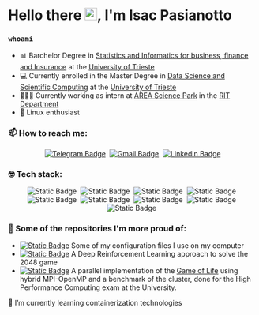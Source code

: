 # Hello there <img src="https://raw.githubusercontent.com/MartinHeinz/MartinHeinz/master/wave.gif" width="25">, I'm Isac Pasianotto

### `whoami`

- 📊 Barchelor Degree in [Statistics and Informatics for business, finance and Insurance](https://corsi.units.it/ec21/descrizione-corso) at the [University of Trieste](https://www.units.it/)
- 💻 Currently enrolled in the Master Degree in [Data Science and Scientific Computing](https://corsi.units.it/dssc/en) at the [University of Trieste](https://www.units.it/)
- 👨🏻‍💻 Currently working as intern at [AREA Science Park](https://www.areasciencepark.it/) in the [RIT Department](https://www.areasciencepark.it/piattaforme-tecnologiche-update-2023/rit/)
- 🐧 Linux enthusiast

### 📫 How to reach me: 

<span align="center">

[![Telegram Badge](https://img.shields.io/badge/-Telegram-1ca0f1?style=flat-square&logo=telegram&logoColor=white&link=https://t.me/yh4mop12z)](https://t.me/yh4mop12z)&nbsp;
[![Gmail Badge](https://img.shields.io/badge/-Gmail-red?style=flat-square&logo=gmail&logoColor=white&link=mailto:yh4mop12z@gmail.com)](mailto:yh4mop12z@gmail.com)&nbsp;
[![Linkedin Badge](https://img.shields.io/badge/-Isac%20Pasianotto-0072b1?style=flat-square&logo=Linkedin&logoColor=white&link=https://www.linkedin.com/in/isac-pasianotto-565330299/)](https://www.linkedin.com/in/isac-pasianotto-565330299/)

</span>

### 🤓 Tech stack:

<span align="center"> 

![Static Badge](https://img.shields.io/badge/Bash-bash?logo=linux&logoColor=green&color=grey)&nbsp;
![Static Badge](https://img.shields.io/badge/Python-python?logo=Python&logoColor=yellow&color=blue)&nbsp;
![Static Badge](https://img.shields.io/badge/C%20%26%20C%2B%2B-c?logo=C%2B%2B&color=grey)&nbsp;
![Static Badge](https://img.shields.io/badge/SQL-sql?logo=postgresql&logoColor=white&color=blue)&nbsp;
![Static Badge](https://img.shields.io/badge/mongoDB-r?logo=mongodb&color=white)&nbsp;
![Static Badge](https://img.shields.io/badge/LaTeX-latex?logo=LaTeX&logoColor=white&color=%23187b78)&nbsp;
![Static Badge](https://img.shields.io/badge/Git-git?logo=Git&color=white)&nbsp;
![Static Badge](https://img.shields.io/badge/-r?logo=R&color=blue)&nbsp;
![Static Badge](https://img.shields.io/badge/Java-r?logo=oracle&color=darkred)&nbsp;


</span>

### 🤔 Some of the repositories I'm more proud of:

- [![Static Badge](https://img.shields.io/badge/dotfiles-alsway%20updating-dotfilesbadge?logo=linux&color=orange)](https://github.com/IsacPasianotto/dotfiles) Some of my configuration files I use on my computer
- [![Static Badge](https://img.shields.io/badge/2048--DRL-completed-2048DRL?logo=mind)](https://github.com/IsacPasianotto/2048-DRL) A Deep Reinforcement Learning approach to solve the 2048 game
- [![Static Badge](https://img.shields.io/badge/HPC%20exam-completed-hpcbadge?logo=mind)](https://github.com/IsacPasianotto/foundations_of_HPC-assignment) A parallel implementation of the [Game of Life](https://en.wikipedia.org/wiki/Conway%27s_Game_of_Life) using hybrid MPI-OpenMP and a benchmark of the cluster, done for the High Performance Computing exam at the University.




🌱 I’m currently learning containerization technologies

<!--
**IsacPasianotto/IsacPasianotto** is a ✨ _special_ ✨ repository because its `README.md` (this file) appears on your GitHub profile.

Here are some ideas to get you started:

- 🔭 I’m currently working on ...
- 🌱 I’m currently learning ...
- 👯 I’m looking to collaborate on ...
- 🤔 I’m looking for help with ...
- 💬 Ask me about ...
- 📫 How to reach me: ...
- 😄 Pronouns: ...
- ⚡ Fun fact: ...
-->
